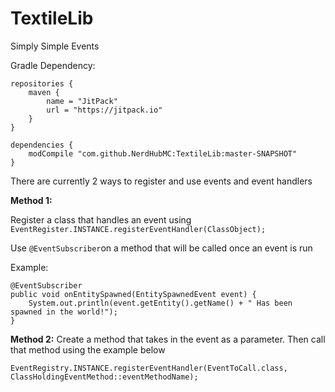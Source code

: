 # TextileLib

Simply Simple Events

Gradle Dependency:

```
repositories {
    maven {
        name = "JitPack"
        url = "https://jitpack.io"
    }
}

dependencies {
    modCompile "com.github.NerdHubMC:TextileLib:master-SNAPSHOT"
}
```

There are currently 2 ways to register and use events and event handlers

**Method 1:**

Register a class that handles an event using
`EventRegister.INSTANCE.registerEventHandler(ClassObject);`

Use `@EventSubscriber`on a method that will be called once an event is run

Example:
```
@EventSubscriber
public void onEntitySpawned(EntitySpawnedEvent event) {
	System.out.println(event.getEntity().getName() + " Has been spawned in the world!");
}
```

**Method 2:**
Create a method that takes in the event as a parameter. Then call that method using the example below

```
EventRegistry.INSTANCE.registerEventHandler(EventToCall.class, ClassHoldingEventMethod::eventMethodName);
```